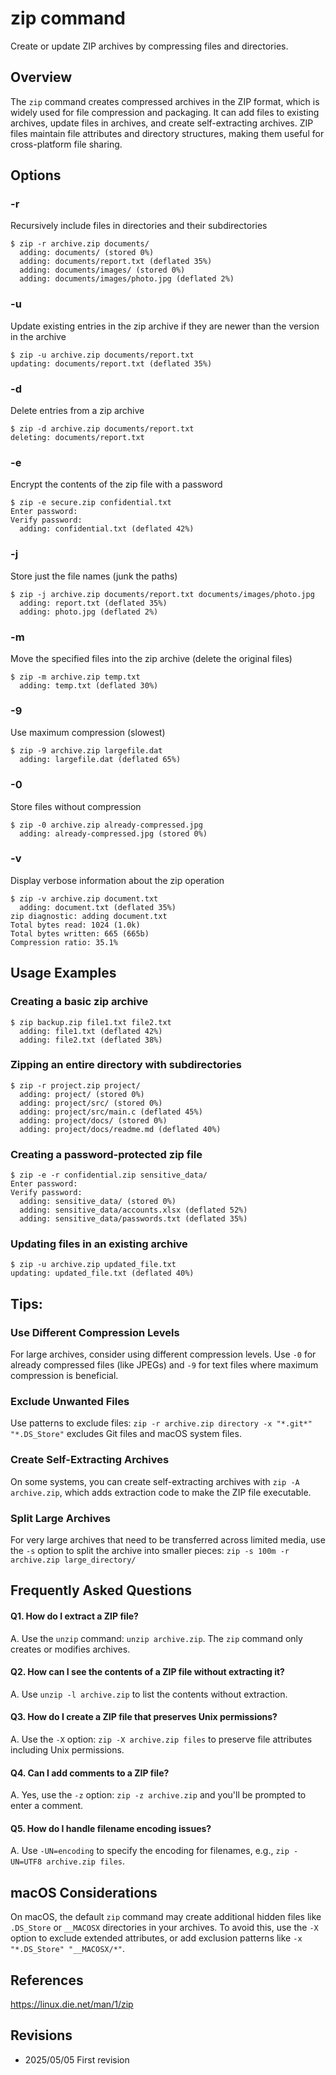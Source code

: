 # zip command

Create or update ZIP archives by compressing files and directories.

## Overview

The `zip` command creates compressed archives in the ZIP format, which is widely used for file compression and packaging. It can add files to existing archives, update files in archives, and create self-extracting archives. ZIP files maintain file attributes and directory structures, making them useful for cross-platform file sharing.

## Options

### **-r**

Recursively include files in directories and their subdirectories

```console
$ zip -r archive.zip documents/
  adding: documents/ (stored 0%)
  adding: documents/report.txt (deflated 35%)
  adding: documents/images/ (stored 0%)
  adding: documents/images/photo.jpg (deflated 2%)
```

### **-u**

Update existing entries in the zip archive if they are newer than the version in the archive

```console
$ zip -u archive.zip documents/report.txt
updating: documents/report.txt (deflated 35%)
```

### **-d**

Delete entries from a zip archive

```console
$ zip -d archive.zip documents/report.txt
deleting: documents/report.txt
```

### **-e**

Encrypt the contents of the zip file with a password

```console
$ zip -e secure.zip confidential.txt
Enter password: 
Verify password: 
  adding: confidential.txt (deflated 42%)
```

### **-j**

Store just the file names (junk the paths)

```console
$ zip -j archive.zip documents/report.txt documents/images/photo.jpg
  adding: report.txt (deflated 35%)
  adding: photo.jpg (deflated 2%)
```

### **-m**

Move the specified files into the zip archive (delete the original files)

```console
$ zip -m archive.zip temp.txt
  adding: temp.txt (deflated 30%)
```

### **-9**

Use maximum compression (slowest)

```console
$ zip -9 archive.zip largefile.dat
  adding: largefile.dat (deflated 65%)
```

### **-0**

Store files without compression

```console
$ zip -0 archive.zip already-compressed.jpg
  adding: already-compressed.jpg (stored 0%)
```

### **-v**

Display verbose information about the zip operation

```console
$ zip -v archive.zip document.txt
  adding: document.txt (deflated 35%)
zip diagnostic: adding document.txt
Total bytes read: 1024 (1.0k)
Total bytes written: 665 (665b)
Compression ratio: 35.1%
```

## Usage Examples

### Creating a basic zip archive

```console
$ zip backup.zip file1.txt file2.txt
  adding: file1.txt (deflated 42%)
  adding: file2.txt (deflated 38%)
```

### Zipping an entire directory with subdirectories

```console
$ zip -r project.zip project/
  adding: project/ (stored 0%)
  adding: project/src/ (stored 0%)
  adding: project/src/main.c (deflated 45%)
  adding: project/docs/ (stored 0%)
  adding: project/docs/readme.md (deflated 40%)
```

### Creating a password-protected zip file

```console
$ zip -e -r confidential.zip sensitive_data/
Enter password: 
Verify password: 
  adding: sensitive_data/ (stored 0%)
  adding: sensitive_data/accounts.xlsx (deflated 52%)
  adding: sensitive_data/passwords.txt (deflated 35%)
```

### Updating files in an existing archive

```console
$ zip -u archive.zip updated_file.txt
updating: updated_file.txt (deflated 40%)
```

## Tips:

### Use Different Compression Levels

For large archives, consider using different compression levels. Use `-0` for already compressed files (like JPEGs) and `-9` for text files where maximum compression is beneficial.

### Exclude Unwanted Files

Use patterns to exclude files: `zip -r archive.zip directory -x "*.git*" "*.DS_Store"` excludes Git files and macOS system files.

### Create Self-Extracting Archives

On some systems, you can create self-extracting archives with `zip -A archive.zip`, which adds extraction code to make the ZIP file executable.

### Split Large Archives

For very large archives that need to be transferred across limited media, use the `-s` option to split the archive into smaller pieces: `zip -s 100m -r archive.zip large_directory/`

## Frequently Asked Questions

#### Q1. How do I extract a ZIP file?
A. Use the `unzip` command: `unzip archive.zip`. The `zip` command only creates or modifies archives.

#### Q2. How can I see the contents of a ZIP file without extracting it?
A. Use `unzip -l archive.zip` to list the contents without extraction.

#### Q3. How do I create a ZIP file that preserves Unix permissions?
A. Use the `-X` option: `zip -X archive.zip files` to preserve file attributes including Unix permissions.

#### Q4. Can I add comments to a ZIP file?
A. Yes, use the `-z` option: `zip -z archive.zip` and you'll be prompted to enter a comment.

#### Q5. How do I handle filename encoding issues?
A. Use `-UN=encoding` to specify the encoding for filenames, e.g., `zip -UN=UTF8 archive.zip files`.

## macOS Considerations

On macOS, the default `zip` command may create additional hidden files like `.DS_Store` or `__MACOSX` directories in your archives. To avoid this, use the `-X` option to exclude extended attributes, or add exclusion patterns like `-x "*.DS_Store" "__MACOSX/*"`.

## References

https://linux.die.net/man/1/zip

## Revisions

- 2025/05/05 First revision